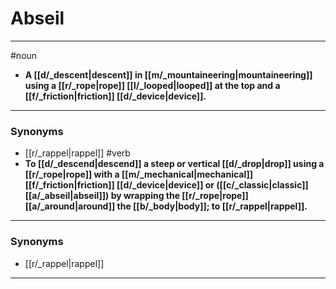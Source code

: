 # Abseil
---
#noun
- **A [[d/_descent|descent]] in [[m/_mountaineering|mountaineering]] using a [[r/_rope|rope]] [[l/_looped|looped]] at the top and a [[f/_friction|friction]] [[d/_device|device]].**
---
### Synonyms
- [[r/_rappel|rappel]]
#verb
- **To [[d/_descend|descend]] a steep or vertical [[d/_drop|drop]] using a [[r/_rope|rope]] with a [[m/_mechanical|mechanical]] [[f/_friction|friction]] [[d/_device|device]] or ([[c/_classic|classic]] [[a/_abseil|abseil]]) by wrapping the [[r/_rope|rope]] [[a/_around|around]] the [[b/_body|body]]; to [[r/_rappel|rappel]].**
---
### Synonyms
- [[r/_rappel|rappel]]
---

